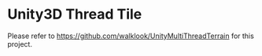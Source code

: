 Unity3D Thread Tile
==========

Please refer to https://github.com/walklook/UnityMultiThreadTerrain for this project.
